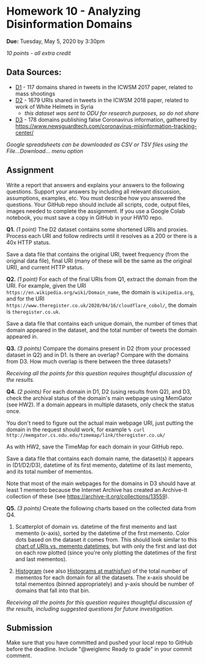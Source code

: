 # Homework 10 - Analyzing Disinformation Domains
**Due:** Tuesday, May 5, 2020 by 3:30pm

*10 points - all extra credit*

## Data Sources:
* [D1](https://docs.google.com/spreadsheets/d/1lk3pFSc5wo3OfJc8ekONqO3MJCCigqe8SBSYwLYlHLo/) - 117 domains shared in tweets in the ICWSM 2017 paper, related to mass shootings
* [D2](expanded%20URLs.csv) - 1679 URIs shared in tweets in the ICWSM 2018 paper, related to work of White Helmets in Syria
  * *this dataset was sent to ODU for research purposes, so do not share*
* [D3](https://docs.google.com/spreadsheets/d/1VaSxEskGWPeGo5zHEjahVAYu2gKSzSLskLA3etJAuNU/) - 178 domains publishing false Coronavirus information, gathered by https://www.newsguardtech.com/coronavirus-misinformation-tracking-center/

*Google spreadsheets can be downloaded as CSV or TSV files using the File...Download... menu option*

## Assignment 

Write a report that answers and explains your answers to the following questions. Support your answers by including all relevant discussion, assumptions, examples, etc. You must describe how you answered the questions. Your GitHub repo should include all scripts, code, output files, images needed to complete the assignment. If you use a Google Colab notebook, you must save a copy in GitHub in your HW10 repo.

**Q1.** *(1 point)* The D2 dataset contains some shortened URIs and proxies. Process each URI and follow redirects until it resolves as a 200 or there is a 40x HTTP status. 

Save a data file that contains the original URI, tweet frequency (from the original data file), final URI (many of these will be the same as the original URI), and current HTTP status.

**Q2.** *(1 point)*  For each of the final URIs from Q1, extract the domain from the URI. For example, given the URI `https://en.wikipedia.org/wiki/Domain_name`, the domain is `wikipedia.org`, and for the URI `https://www.theregister.co.uk/2020/04/16/cloudflare_cobol/`, the domain is `theregister.co.uk`.

Save a data file that contains each unique domain, the number of times that domain appeared in the dataset, and the total number of tweets the domain appeared in. 

**Q3.** *(3 points)* Compare the domains present in D2 (from your processed dataset in Q2) and in D1.  Is there an overlap?  Compare with the domains from D3.  How much overlap is there between the three datasets?  

*Receiving all the points for this question requires thoughtful discussion of the results.*

**Q4.** *(2 points)* For each domain in D1, D2 (using results from Q2), and D3, check the archival status of the domain's main webpage using MemGator (see HW2). If a domain appears in multiple datasets, only check the status once.

You don't need to figure out the actual main webpage URI, just putting the domain in the request should work, for example
`% curl http://memgator.cs.odu.edu/timemap/link/theregister.co.uk/`

As with HW2, save the TimeMap for each domain in your GitHub repo.

Save a data file that contains each domain name, the dataset(s) it appears in (D1/D2/D3), datetime of its first memento, datetime of its last memento, and its total number of mementos. 

Note that most of the main webpages for the domains in D3 should have at least 1 memento because the Internet Archive has created an Archive-It collection of these (see https://archive-it.org/collections/13559).

**Q5.** *(3 points)* Create the following charts based on the collected data from Q4.

1. Scatterplot of domain vs. datetime of the first memento and last memento (x-axis), sorted by the datetime of the first memento.  Color dots based on the dataset it comes from. This should look similar to this [chart of URIs vs. memento datetimes](https://3.bp.blogspot.com/-8vNC-7UraiQ/U43lwAC0pSI/AAAAAAAAAE4/1IyHbXH9CKQ/s1600/mementosScatterDmoz.png), but with only the first and last dot on each row plotted (since you're only plotting the datetimes of the first and last mementos).

2. [Histogram](https://en.wikipedia.org/wiki/Histogram) (see also [Histograms at mathisfun](https://www.mathsisfun.com/data/histograms.html)) of the total number of mementos for each domain for all the datasets. The x-axis should be total mementos (binned appropriately) and y-axis should be number of domains that fall into that bin.

*Receiving all the points for this question requires thoughtful discussion of the results, including suggested questions for future investigation.* 


## Submission

Make sure that you have committed and pushed your local repo to GitHub before the deadline.  Include "@weiglemc Ready to grade" in your commit comment.
